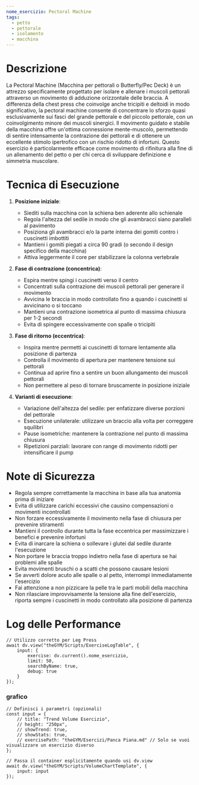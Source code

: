 ```yaml
---
nome_esercizio: Pectoral Machine
tags:
  - petto
  - pettorale
  - isolamento
  - macchina
---
```


# Descrizione

La Pectoral Machine (Macchina per pettorali o Butterfly/Pec Deck) è un attrezzo specificamente progettato per isolare e allenare i muscoli pettorali attraverso un movimento di adduzione orizzontale delle braccia. A differenza della chest press che coinvolge anche tricipiti e deltoidi in modo significativo, la pectoral machine consente di concentrare lo sforzo quasi esclusivamente sui fasci del grande pettorale e del piccolo pettorale, con un coinvolgimento minore dei muscoli sinergici. Il movimento guidato e stabile della macchina offre un'ottima connessione mente-muscolo, permettendo di sentire intensamente la contrazione dei pettorali e di ottenere un eccellente stimolo ipertrofico con un rischio ridotto di infortuni. Questo esercizio è particolarmente efficace come movimento di rifinitura alla fine di un allenamento del petto o per chi cerca di sviluppare definizione e simmetria muscolare.

# Tecnica di Esecuzione

1. **Posizione iniziale**:

   - Siediti sulla macchina con la schiena ben aderente allo schienale
   - Regola l'altezza del sedile in modo che gli avambracci siano paralleli al pavimento
   - Posiziona gli avambracci e/o la parte interna dei gomiti contro i cuscinetti imbottiti
   - Mantieni i gomiti piegati a circa 90 gradi (o secondo il design specifico della macchina)
   - Attiva leggermente il core per stabilizzare la colonna vertebrale

2. **Fase di contrazione (concentrica)**:

   - Espira mentre spingi i cuscinetti verso il centro
   - Concentrati sulla contrazione dei muscoli pettorali per generare il movimento
   - Avvicina le braccia in modo controllato fino a quando i cuscinetti si avvicinano o si toccano
   - Mantieni una contrazione isometrica al punto di massima chiusura per 1-2 secondi
   - Evita di spingere eccessivamente con spalle o tricipiti

3. **Fase di ritorno (eccentrica)**:

   - Inspira mentre permetti ai cuscinetti di tornare lentamente alla posizione di partenza
   - Controlla il movimento di apertura per mantenere tensione sui pettorali
   - Continua ad aprire fino a sentire un buon allungamento dei muscoli pettorali
   - Non permettere al peso di tornare bruscamente in posizione iniziale

4. **Varianti di esecuzione**:
   - Variazione dell'altezza del sedile: per enfatizzare diverse porzioni del pettorale
   - Esecuzione unilaterale: utilizzare un braccio alla volta per correggere squilibri
   - Pause isometriche: mantenere la contrazione nel punto di massima chiusura
   - Ripetizioni parziali: lavorare con range di movimento ridotti per intensificare il pump

# Note di Sicurezza

- Regola sempre correttamente la macchina in base alla tua anatomia prima di iniziare
- Evita di utilizzare carichi eccessivi che causino compensazioni o movimenti incontrollati
- Non forzare eccessivamente il movimento nella fase di chiusura per prevenire stiramenti
- Mantieni il controllo durante tutta la fase eccentrica per massimizzare i benefici e prevenire infortuni
- Evita di inarcare la schiena o sollevare i glutei dal sedile durante l'esecuzione
- Non portare le braccia troppo indietro nella fase di apertura se hai problemi alle spalle
- Evita movimenti bruschi o a scatti che possono causare lesioni
- Se avverti dolore acuto alle spalle o al petto, interrompi immediatamente l'esercizio
- Fai attenzione a non pizzicare la pelle tra le parti mobili della macchina
- Non rilasciare improvvisamente la tensione alla fine dell'esercizio, riporta sempre i cuscinetti in modo controllato alla posizione di partenza

# Log delle Performance

```dataviewjs
// Utilizzo corretto per Leg Press
await dv.view("theGYM/Scripts/ExerciseLogTable", {
    input: {
        exercise: dv.current().nome_esercizio,
        limit: 50,
        searchByName: true,
        debug: true
    }
});
```

### grafico

```dataviewjs
// Definisci i parametri (opzionali)
const input = {
    // title: "Trend Volume Esercizio",
    // height: "250px",
    // showTrend: true,
    // showStats: true,
    // exercisePath: "theGYM/Esercizi/Panca Piana.md" // Solo se vuoi visualizzare un esercizio diverso
};

// Passa il container esplicitamente quando usi dv.view
await dv.view("theGYM/Scripts/VolumeChartTemplate", {
    input: input
});
```
